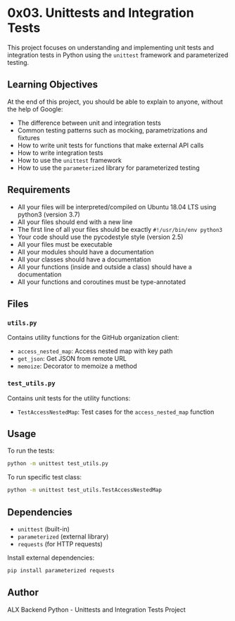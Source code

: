 # 0x03. Unittests and Integration Tests

This project focuses on understanding and implementing unit tests and integration tests in Python using the `unittest` framework and parameterized testing.

## Learning Objectives

At the end of this project, you should be able to explain to anyone, without the help of Google:

- The difference between unit and integration tests
- Common testing patterns such as mocking, parametrizations and fixtures
- How to write unit tests for functions that make external API calls
- How to write integration tests
- How to use the `unittest` framework
- How to use the `parameterized` library for parameterized testing

## Requirements

- All your files will be interpreted/compiled on Ubuntu 18.04 LTS using python3 (version 3.7)
- All your files should end with a new line
- The first line of all your files should be exactly `#!/usr/bin/env python3`
- Your code should use the pycodestyle style (version 2.5)
- All your files must be executable
- All your modules should have a documentation
- All your classes should have a documentation
- All your functions (inside and outside a class) should have a documentation
- All your functions and coroutines must be type-annotated

## Files

### `utils.py`

Contains utility functions for the GitHub organization client:

- `access_nested_map`: Access nested map with key path
- `get_json`: Get JSON from remote URL
- `memoize`: Decorator to memoize a method

### `test_utils.py`

Contains unit tests for the utility functions:

- `TestAccessNestedMap`: Test cases for the `access_nested_map` function

## Usage

To run the tests:

```bash
python -m unittest test_utils.py
```

To run specific test class:

```bash
python -m unittest test_utils.TestAccessNestedMap
```

## Dependencies

- `unittest` (built-in)
- `parameterized` (external library)
- `requests` (for HTTP requests)

Install external dependencies:

```bash
pip install parameterized requests
```

## Author

ALX Backend Python - Unittests and Integration Tests Project
